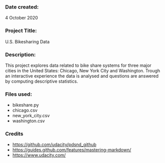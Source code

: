 ### Date created: 
4 October 2020

### Project Title: 
U.S. Bikesharing Data

### Description: 
This project explores data related to bike share systems for three major cities in the United States: Chicago, New York City and Washington. Trough an interactive experience the data is analysed and questions are answered by computing descriptive statistics.

### Files used:
* bikeshare.py
* chicago.csv
* new_york_city.csv
* washington.csv

### Credits
* https://github.com/udacity/pdsnd_github
* https://guides.github.com/features/mastering-markdown/
* https://www.udacity.com/
